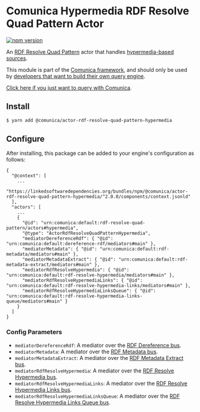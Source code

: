 # Comunica Hypermedia RDF Resolve Quad Pattern Actor

[![npm version](https://badge.fury.io/js/%40comunica%2Factor-rdf-resolve-quad-pattern-hypermedia.svg)](https://www.npmjs.com/package/@comunica/actor-rdf-resolve-quad-pattern-hypermedia)

An [RDF Resolve Quad Pattern](https://github.com/comunica/comunica/tree/master/packages/bus-rdf-resolve-quad-pattern) actor that handles [hypermedia-based sources](https://comunica.dev/docs/modify/advanced/hypermedia/).

This module is part of the [Comunica framework](https://github.com/comunica/comunica),
and should only be used by [developers that want to build their own query engine](https://comunica.dev/docs/modify/).

[Click here if you just want to query with Comunica](https://comunica.dev/docs/query/).

## Install

```bash
$ yarn add @comunica/actor-rdf-resolve-quad-pattern-hypermedia
```
## Configure

After installing, this package can be added to your engine's configuration as follows:
```text
{
  "@context": [
    ...
    "https://linkedsoftwaredependencies.org/bundles/npm/@comunica/actor-rdf-resolve-quad-pattern-hypermedia/^2.0.0/components/context.jsonld"  
  ],
  "actors": [
    ...
    {
      "@id": "urn:comunica:default:rdf-resolve-quad-pattern/actors#hypermedia",
      "@type": "ActorRdfResolveQuadPatternHypermedia",
      "mediatorDereferenceRdf": { "@id": "urn:comunica:default:dereference-rdf/mediators#main" },
      "mediatorMetadata": { "@id": "urn:comunica:default:rdf-metadata/mediators#main" },
      "mediatorMetadataExtract": { "@id": "urn:comunica:default:rdf-metadata-extract/mediators#main" },
      "mediatorRdfResolveHypermedia": { "@id": "urn:comunica:default:rdf-resolve-hypermedia/mediators#main" },
      "mediatorRdfResolveHypermediaLinks": { "@id": "urn:comunica:default:rdf-resolve-hypermedia-links/mediators#main" },
      "mediatorRdfResolveHypermediaLinksQueue": { "@id": "urn:comunica:default:rdf-resolve-hypermedia-links-queue/mediators#main" }
    }
  ]
}
```

### Config Parameters

* `mediatorDereferenceRdf`: A mediator over the [RDF Dereference bus](https://github.com/comunica/comunica/tree/master/packages/bus-dereference-rdf).
* `mediatorMetadata`: A mediator over the [RDF Metadata bus](https://github.com/comunica/comunica/tree/master/packages/bus-rdf-metadata).
* `mediatorMetadataExtract`: A mediator over the [RDF Metadata Extract bus](https://github.com/comunica/comunica/tree/master/packages/bus-rdf-metadata-extract).
* `mediatorRdfResolveHypermedia`: A mediator over the [RDF Resolve Hypermedia bus](https://github.com/comunica/comunica/tree/master/packages/bus-rdf-resolve-hypermedia).
* `mediatorRdfResolveHypermediaLinks`: A mediator over the [RDF Resolve Hypermedia Links bus](https://github.com/comunica/comunica/tree/master/packages/bus-rdf-resolve-hypermedia-links).
* `mediatorRdfResolveHypermediaLinksQueue`: A mediator over the [RDF Resolve Hypermedia Links Queue bus](https://github.com/comunica/comunica/tree/master/packages/bus-rdf-resolve-hypermedia-links-queue).
